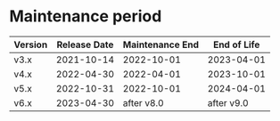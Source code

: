 Maintenance period
==================

| Version | Release Date | Maintenance End | End of Life |
| ------- | ------------ | --------------- | ----------- |
| v3.x    | 2021-10-14   | 2022-10-01      | 2023-04-01  |
| v4.x    | 2022-04-30   | 2022-04-01      | 2023-10-01  |
| v5.x    | 2022-10-31   | 2022-10-01      | 2024-04-01  |
| v6.x    | 2023-04-30   | after v8.0      | after v9.0  |
